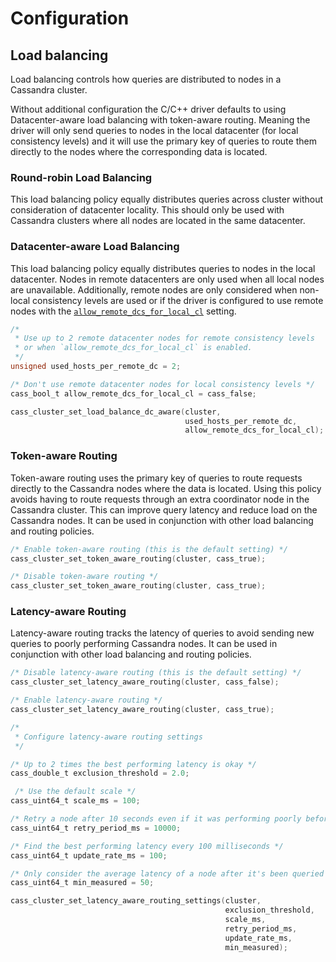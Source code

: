# Configuration

## Load balancing

Load balancing controls how queries are distributed to nodes in a Cassandra
cluster.

Without additional configuration the C/C++ driver defaults to using Datacenter-aware
load balancing with token-aware routing. Meaning the driver will only send
queries to nodes in the local datacenter (for local consistency levels) and
it will use the primary key of queries to route them directly to the nodes where the
corresponding data is located.

### Round-robin Load Balancing

This load balancing policy equally distributes queries across cluster without
consideration of datacenter locality. This should only be used with
Cassandra clusters where all nodes are located in the same datacenter.

### Datacenter-aware Load Balancing

This load balancing policy equally distributes queries to nodes in the local
datacenter. Nodes in remote datacenters are only used when all local nodes are
unavailable. Additionally, remote nodes are only considered when non-local
consistency levels are used or if the driver is configured to use remote nodes
with the [`allow_remote_dcs_for_local_cl`] setting.

```c
/*
 * Use up to 2 remote datacenter nodes for remote consistency levels
 * or when `allow_remote_dcs_for_local_cl` is enabled.
 */
unsigned used_hosts_per_remote_dc = 2;

/* Don't use remote datacenter nodes for local consistency levels */
cass_bool_t allow_remote_dcs_for_local_cl = cass_false;

cass_cluster_set_load_balance_dc_aware(cluster,
                                       used_hosts_per_remote_dc,
                                       allow_remote_dcs_for_local_cl);
```

### Token-aware Routing

Token-aware routing uses the primary key of queries to route requests directly to
the Cassandra nodes where the data is located. Using this policy avoids having
to route requests through an extra coordinator node in the Cassandra cluster. This
can improve query latency and reduce load on the Cassandra nodes. It can be used
in conjunction with other load balancing and routing policies.

```c
/* Enable token-aware routing (this is the default setting) */
cass_cluster_set_token_aware_routing(cluster, cass_true);

/* Disable token-aware routing */
cass_cluster_set_token_aware_routing(cluster, cass_true);
```

### Latency-aware Routing

Latency-aware routing tracks the latency of queries to avoid sending new queries
to poorly performing Cassandra nodes. It can be used in conjunction with other
load balancing and routing policies.

```c
/* Disable latency-aware routing (this is the default setting) */
cass_cluster_set_latency_aware_routing(cluster, cass_false);

/* Enable latency-aware routing */
cass_cluster_set_latency_aware_routing(cluster, cass_true);

/*
 * Configure latency-aware routing settings
 */

/* Up to 2 times the best performing latency is okay */
cass_double_t exclusion_threshold = 2.0;

 /* Use the default scale */
cass_uint64_t scale_ms = 100;

/* Retry a node after 10 seconds even if it was performing poorly before */
cass_uint64_t retry_period_ms = 10000;

/* Find the best performing latency every 100 milliseconds */
cass_uint64_t update_rate_ms = 100;

/* Only consider the average latency of a node after it's been queried 50 times */
cass_uint64_t min_measured = 50;

cass_cluster_set_latency_aware_routing_settings(cluster,
                                                exclusion_threshold,
                                                scale_ms,
                                                retry_period_ms,
                                                update_rate_ms,
                                                min_measured);
```

[`allow_remote_dcs_for_local_cl`]: http://datastax.github.io/cpp-driver/api/struct_cass_cluster/#1a46b9816129aaa5ab61a1363489dccfd0

